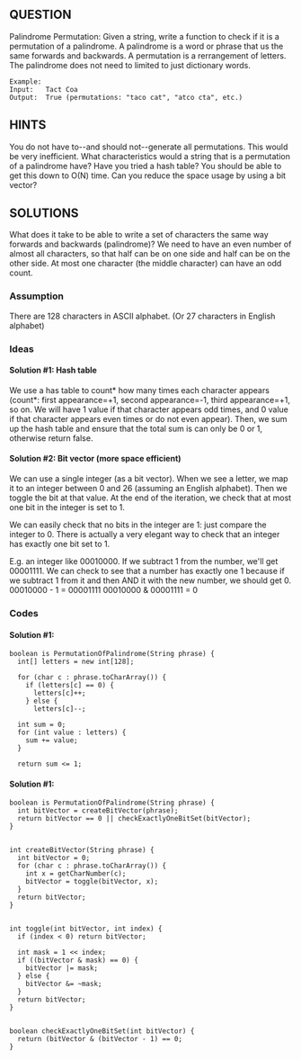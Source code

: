 ## QUESTION
Palindrome Permutation: Given a string, write a function to check if it is a permutation of a palindrome. A palindrome is a word or phrase that us the same forwards and backwards. A permutation is a rerrangement of letters. The palindrome does not need to limited to just dictionary words.

    Example:
    Input:   Tact Coa
    Output:  True (permutations: "taco cat", "atco cta", etc.)


## HINTS
You do not have to--and should not--generate all permutations. This would be very inefficient.
What characteristics would a string that is a permutation of a palindrome have?
Have you tried a hash table? You should be able to get this down to O(N) time.
Can you reduce the space usage by using a bit vector?


## SOLUTIONS
What does it take to be able to write a set of characters the same way forwards and backwards (palindrome)? We need to have an even number of almost all characters, so that half can be on one side and half can be on the other side. At most one character (the middle character) can have an odd count.


### Assumption
There are 128 characters in ASCII alphabet. (Or 27 characters in English alphabet)


### Ideas
#### Solution #1: Hash table
We use a has table to count* how many times each character appears (count*: first appearance=+1, second appearance=-1, third appearance=+1, so on. We will have 1 value if that character appears odd times, and 0 value if that character appears even times or do not even appear). Then, we sum up the hash table and ensure that the total sum is can only be 0 or 1, otherwise return false.

#### Solution #2: Bit vector (more space efficient)
We can use a single integer (as a bit vector). When we see a letter, we map it to an integer between 0 and 26 (assuming an English alphabet). Then we toggle the bit at that value. At the end of the iteration, we check that at most one bit in the integer is set to 1.

We can easily check that no bits in the integer are 1: just compare the integer to 0. There is actually a very elegant way to check that an integer has exactly one bit set to 1.

E.g. an integer like 00010000. If we subtract 1 from the number, we'll get 00001111. We can check to see that a number has exactly one 1 because if we subtract 1 from it and then AND it with the new number, we should get 0.
        00010000 - 1 = 00001111
        00010000 & 00001111 = 0


### Codes
#### Solution #1:
    boolean is PermutationOfPalindrome(String phrase) {
      int[] letters = new int[128];
      
      for (char c : phrase.toCharArray()) {
        if (letters[c] == 0) {
          letters[c]++;
        } else {
          letters[c]--;
      
      int sum = 0;
      for (int value : letters) {
        sum += value;
      }
      
      return sum <= 1;
   
#### Solution #1:
    boolean is PermutationOfPalindrome(String phrase) {
      int bitVector = createBitVector(phrase);
      return bitVector == 0 || checkExactlyOneBitSet(bitVector);
    }
    
    
    int createBitVector(String phrase) {
      int bitVector = 0;
      for (char c : phrase.toCharArray()) {
        int x = getCharNumber(c);
        bitVector = toggle(bitVector, x);
      }
      return bitVector;
    }
    
    
    int toggle(int bitVector, int index) {
      if (index < 0) return bitVector;
      
      int mask = 1 << index;
      if ((bitVector & mask) == 0) {
        bitVector |= mask;
      } else {
        bitVector &= ~mask;
      }
      return bitVector;
    }
    
    
    boolean checkExactlyOneBitSet(int bitVector) {
      return (bitVector & (bitVector - 1) == 0;
    }

        
      

